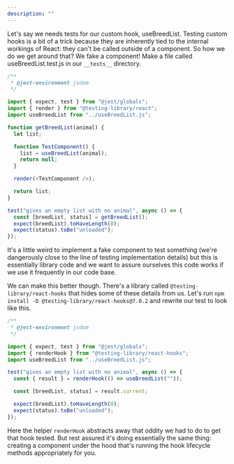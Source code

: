 ```yaml
---
description: ""
---
```


Let's say we needs tests for our custom hook, useBreedList. Testing custom hooks is a bit of a trick because they are inherently tied to the internal workings of React: they can't be called outside of a component. So how we do we get around that? We fake a component! Make a file called useBreedList.test.js in our `__tests__` directory.

```javascript
/**
 * @jest-environment jsdom
 */

import { expect, test } from "@jest/globals";
import { render } from "@testing-library/react";
import useBreedList from "../useBreedList.js";

function getBreedList(animal) {
  let list;

  function TestComponent() {
    list = useBreedList(animal);
    return null;
  }

  render(<TestComponent />);

  return list;
}

test("gives an empty list with no animal", async () => {
  const [breedList, status] = getBreedList();
  expect(breedList).toHaveLength(0);
  expect(status).toBe("unloaded");
});
```

It's a little weird to implement a fake component to test something (we're dangerously close to the line of testing implementation details) but this is essentially library code and we want to assure ourselves this code works if we use it frequently in our code base.

We can make this better though. There's a library called `@testing-library/react-hooks` that hides some of these details from us. Let's run `npm install -D @testing-library/react-hooks@7.0.2` and rewrite our test to look like this.

```javascript
/**
 * @jest-environment jsdom
 */

import { expect, test } from "@jest/globals";
import { renderHook } from "@testing-library/react-hooks";
import useBreedList from "../useBreedList.js";

test("gives an empty list with no animal", async () => {
  const { result } = renderHook(() => useBreedList(""));

  const [breedList, status] = result.current;

  expect(breedList).toHaveLength(0);
  expect(status).toBe("unloaded");
});
```

Here the helper `renderHook` abstracts away that oddity we had to do to get that hook tested. But rest assured it's doing essentially the same thing: creating a component under the hood that's running the hook lifecycle methods appropriately for you.

